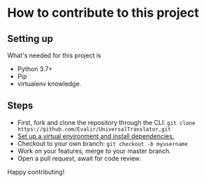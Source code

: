 # How to contribute to this project
## Setting up
What's needed for this project is
- Python 3.7+
- Pip
- virtualenv knowledge.

## Steps
- First, fork and clone the repository through the CLI:
`git clone https://github.com/Evalir/UniversalTranslator.git`
- [Set up a virtual environment and install dependencies.](https://docs.python.org/3/tutorial/venv.html)
- Checkout to your own branch:
`git checkout -b myusername`
- Work on your features, merge to your master branch.
- Open a pull request, await for code review.

Happy contributing!
